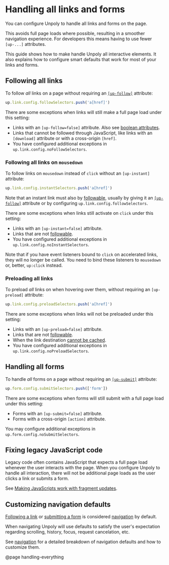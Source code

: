 Handling all links and forms
============================

You can configure Unpoly to handle all links and forms on the page.

This avoids full page loads where possible, resulting in a smoother navigation experience.
For developers this means having to use fewer `[up-...]` attributes.

This guide shows how to make handle Unpoly all interactive elements.
It also explains how to configure smart defaults that work for most of your links and forms.


## Following all links

To follow *all* links on a page without requiring an [`[up-follow]`](/up-follow) attribute:

```js
up.link.config.followSelectors.push('a[href]')
```

There are some exceptions when links will still make a full page load under this setting:

- Links with an `[up-follow=false]` attribute. Also see [boolean attributes](/attributes-and-options#boolean-attributes).
- Links that cannot be followed through JavaScript,
  like links with an `[download]` attribute or with a cross-origin `[href]`.
- You have configured additional exceptions in `up.link.config.noFollowSelectors`.

### Following all links on `mousedown`

To follow links on `mousedown` instead of `click` without an `[up-instant]` attribute:

```js
up.link.config.instantSelectors.push('a[href]')
```

Note that an instant link must also by [followable](/up.link.isFollowable), usually by giving it an [`[up-follow]`](/up-follow) attribute or by configuring `up.link.config.followSelectors`.

There are some exceptions when links still activate on `click` under this setting:

- Links with an `[up-instant=false]` attribute.
- Links that are not [followable](#following-all-links).
- You have configured additional exceptions in `up.link.config.noInstantSelectors`.

Note that if you have event listeners bound to `click` on accelerated links, they will
no longer be called. You need to bind these listeners to `mousedown` or, better, `up:click` instead.

### Preloading all links

To preload *all* links on when hovering over them, without requiring an `[up-preload]` attribute:

```js
up.link.config.preloadSelectors.push('a[href]')
```

There are some exceptions when links will not be preloaded under this setting:

- Links with an `[up-preload=false]` attribute.
- Links that are not [followable](#following-all-links).
- When the link destination [cannot be cached](/up.network.config#config.autoCache).
- You have configured additional exceptions in `up.link.config.noPreloadSelectors`.


## Handling all forms

To handle *all* forms on a page without requiring an [`[up-submit]`](/up-submit) attribute:

```js
up.form.config.submitSelectors.push(['form'])
```

There are some exceptions when forms will still submit with a full page load under this setting:

- Forms with an `[up-submit=false]` attribute.
- Forms with a cross-origin `[action]` attribute.

You may configure additional exceptions in `up.form.config.noSubmitSelectors`.


## Fixing legacy JavaScript code

Legacy code often contains JavaScript that expects a full page load whenever the
user interacts with the page. When you configure Unpoly to handle all interaction,
there will not be additional page loads as the user clicks a link or submits a form.

See [Making JavaScripts work with fragment updates](/legacy-scripts).


## Customizing navigation defaults

[Following a link](/up-follow) or [submitting a form](/up-submit) is considered
[navigation](/navigation) by default.

When navigating Unpoly will use defaults to satisfy the user's expectation regarding
scrolling, history, focus, request cancelation, etc.

See [navigation](/navigation) for a detailed breakdown of navigation defaults
and how to customize them.


@page handling-everything
